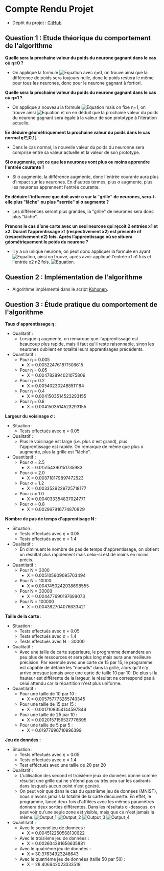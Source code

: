# Compte Rendu Projet

[Git]: https://github.com/bastienjacoud/IA_reseau_neuronnes

[Eq1]: https://raw.githubusercontent.com/bastienjacoud/IA_reseau_neuronnes/master/img/Eqn1.gif
[Eq2]: https://raw.githubusercontent.com/bastienjacoud/IA_reseau_neuronnes/master/img/Eqn2.gif
[Eq3]: https://raw.githubusercontent.com/bastienjacoud/IA_reseau_neuronnes/master/img/Eqn3.gif
[Eq4]: https://raw.githubusercontent.com/bastienjacoud/IA_reseau_neuronnes/master/img/Eqn4.gif

[Out1]: https://raw.githubusercontent.com/bastienjacoud/IA_reseau_neuronnes/master/img/res1.png
[Out2]: https://raw.githubusercontent.com/bastienjacoud/IA_reseau_neuronnes/master/img/res2.png
[Out3]: https://raw.githubusercontent.com/bastienjacoud/IA_reseau_neuronnes/master/img/res3.png
[Out4]: https://raw.githubusercontent.com/bastienjacoud/IA_reseau_neuronnes/master/img/res4.png

[Kohonen]: https://github.com/bastienjacoud/IA_reseau_neuronnes/blob/master/kohonen_3.py

+  Dépôt du projet : [GitHub][Git]

## Question 1 : Etude théorique du comportement de l'algorithme

**Quelle sera la prochaine valeur du poids du neurone gagnant dans le cas où η=0 ?**

+ On applique la formule ![Equation][Eq1] avec η=0, on trouve ainsi que la différence de poids sera toujours nulle, donc le poids restera le même pour tous les neurones, donc pour le neurone gagnant à fortiori.

**Quelle sera la prochaine valeur du poids du neurone gagnant dans le cas où η=1 ?**

+  On applique à nouveau la formule ![Equation][Eq1] mais on fixe η=1, on trouve ainsi ![Equation][Eq2] et on en déduit que la prochaine valeur du poids du neurone gagnant sera égale à la valeur de son prototype à l'itération actuelle.

**En déduire géométriquement la prochaine valeur du poids dans le cas normal η∈]0,1[.**

+  Dans le cas normal, la nouvelle valeur du poids du neuronne sera comprise entre sa valeur actuelle et la valeur de son prototype.

**Si σ augmente, est ce que les neurones vont plus ou moins apprendre l'entrée courante ?**

+  Si σ augmente, la différence augmente, donc l'entrée courante aura plus d'impact sur les neurones. En d'autres termes, plus σ augmente, plus les neurones apprennent l'entrée courante.

**En déduire l'influence que doit avoir σ sur la "grille" de neurones, sera-t-elle plus "lâche" ou plus "serrée" si σ augmente ?**

+  Les différences seront plus grandes, la "grille" de neurones sera donc plus "lâche".

**Prenons le cas d’une carte avec un seul neurone qui rȩcoit 2 entrées x1 et x2. Durant l’apprentissage x1 (respectivement x2) est présenté n1 (respectivement n2) fois. Après l’apprentissage où se situera géométriquement le poids du neurone ?**

+ Il y a un unique neurone, on peut donc appliquer la formule en ayant ![Equation][Eq4], ainsi on trouve, après avoir appliqué l'entrée x1 n1 fois et l'entrée x2 n2 fois, ![Equation][Eq3].

## Question 2 : Implémentation de l'algorithme

+  Algorithme implémenté dans le script [Kohonen][kohonen].

## Question 3 : Étude pratique du comportement de l'algorithme

**Taux d'apprentissage η :**

+  Qualitatif : 
    +  Lorsque η augmente, on remarque que l'apprentissage est beaucoup plus rapide, mais il faut qu'il reste raisonnable, sinon les neurones oublient en totalité leurs apprentisages précédents.
+  Quantitatif :
    +  Pour η = 0.005
        + X = 0.005224761871506615
    +  Pour η = 0.05
        + X = 0.004782894021075809
    +  Pour η = 0.2
        + X = 0.005402302488511184
    +  Pour η = 0.4
        + X = 0.0041503514523293155
    +  Pour η = 0.8
        + X = 0.0041503514523293155

**Largeur du voisinage σ :**
+  Situation :
    +  Tests effectués avec η = 0.05
+  Qualitatif :
    +  Plus le voisinage est large (i.e. plus σ est grand), plus l'apprentissage est rapide. On remarque de même que plus σ augmente, plus la grille est "lâche".
+  Quantitatif :
    +  Pour σ = 2.5
        +  X = 0.015154390151735983
    +  Pour σ = 2.0
        +  X = 0.008718179897472523
    +  Pour σ = 1.2
        +  X = 0.0033529229725718177
    +  Pour σ = 1.0
        +  X = 0.004033354837024771
    +  Pour σ = 0.8
        +  X = 0.002967916774870829

**Nombre de pas de temps d'apprentisage N :**
+  Situation :
    +  Tests effectués avec η = 0.05
    +  Tests effectués avec σ = 1.4
+  Qualitatif :
    +  En diminuant le nombre de pas de temps d'apprentissage, on obtient un résultat plus rapidement mais celui-ci est de moins en moins précis.
+  Quantitatif :
    +  Pour N = 3000
        +  X = 0.005105609095703494
    +  Pour N = 10000
        +  X = 0.0047450242038698555
    +  Pour N = 30000
        +  X = 0.004477690197699073
    +  Pour N = 100000
        +  X = 0.004382704076633421

**Taille de la carte :**
+  Situation :
    +  Tests effectués avec η = 0.05
    +  Tests effectués avec σ = 1.4
    +  Tests effectués avec N = 30000
+  Qualitatif :
    +  Avec une taille de carte supérieure, le programme demandera un peu plus de ressources et sera plus long mais aura une meilleure précision. Par exemple avec une carte de 15 par 15, le programme est capable de défaire les "noeuds" dans la grille, alors qu'il n'y arrive presque jamais avec une carte de taille 10 par 10. De plus si la hauteur est différente de la largeur, le résultat ne correspond pas à celui attendu car la répartition n'est plus uniforme.
+  Quantitatif :
    +  Pour une taille de 10 par 10 :
        +  X = 0.005757773265740345
    +  Pour une taille de 15 par 15 :
        +  X = 0.0017108354144597844
    +  Pour une taille de 25 par 10 :
        +  X = 0.0020157156537776695
    +  Pour une taille de 5 par 5 :
        +  X = 0.01977696710996399

**Jeu de données :**
+  Situation :
    +  Tests effectués avec η = 0.05
    +  Tests effectués avec σ = 1.4
    + Test efféctués avec une taille de 20 par 20
+  Qualitatif :
    +  L'utilisation des second et troisième jeux de données donne comme résultat une grille qui ne s'étend pas ou très peu sur les cadrants dans lesquels aucun point n'est généré.
    +  On peut voir que dans le cas du quatrième jeu de données (MNIST), nous n'avons jamais la totalité de la carte découverte. En effet, le programme, lancé deux fois d'affilées avec les mêmes paramètres donnera deux sorties différentes. Dans les résultats ci-dessous, on peut voir qu'une seule zone est visible, mais que ce n'est jamais la même.
    ![Output_1][Out1]
    ![Output_2][Out2]
    ![Output_3][Out3]
    ![Output_4][Out4]
+  Quantitatif :
    +  Avec le second jeu de données :
        +  X = 0.004512250568130622
    +  Avec le troisième jeu de données :
        +  X = 0.002604291656635881
    +  Avec le quatrième jeu de données :
        +  X = 30.37634923248643
    +  Avec le quatrième jeu de données (taille 50 par 50) :
        +  X = 28.406642023333518
